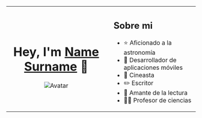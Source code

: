 <table style="border: none; border-collapse: collapse;">
  <tr style="border: none;">
    <td align="center" style="border: none;">
      <h1>Hey, I'm <a href="">Name Surname</a> 👋</h1>
      <img src="https://imgur.com/Ei2EmF9.png" alt="Avatar" style="max-width: 100%;">
    </td>
    <td style="border: none; padding-left: 20px;">
      <h2>Sobre mi</h2>
      <ul>
        <li>⭐ Aficionado a la astronomía</li>
        <li>📲 Desarrollador de aplicaciones móviles</li>
        <li>🎥 Cineasta</li>
        <li>✏️ Escritor</li>
        <li>📗 Amante de la lectura</li>
        <li>🧑‍🏫 Profesor de ciencias</li>
      </ul>
    </td>
  </tr>
</table>

